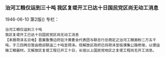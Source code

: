 ### 治河工粮仅运到三十吨  我区复堤开工已达十日国民党区尚无动工消息

1946-06-10
第2版()
专栏：

    治河工粮仅运到三十吨
    我区复堤开工已达十日国民党区尚无动工消息
    【本报荷泽五日电】晋冀鲁豫边府驻汴黄委会代表团与联总行总商定之治河工粮面粉二万五千吨，于三四两日暂由商邱联运二十吨至荷泽。现解放区政府已将荷泽至临濮集公路修竣，以便运输工粮器材。又解放区复堤工程已开工十日，长垣以上国民党地区之复堤工程尚无开工消息。
